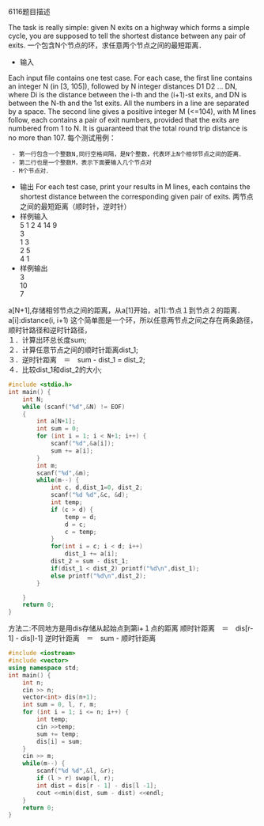 6116题目描述

The task is really simple: given N exits on a highway which forms a simple cycle, you are supposed to tell the shortest distance between any pair of exits.
一个包含N个节点的环，求任意两个节点之间的最短距离．
- 输入

Each input file contains one test case. For each case, the first line contains an integer N (in [3, 105]), followed by N integer distances D1 D2 ... DN, where Di is the distance between the i-th and the (i+1)-st exits, and DN is between the N-th and the 1st exits. All the numbers in a line are separated by a space. The second line gives a positive integer M (<=104), with M lines follow, each contains a pair of exit numbers, provided that the exits are numbered from 1 to N. It is guaranteed that the total round trip distance is no more than 107.
每个测试用例：

     - 第一行包含一个整数N,同行空格间隔，是N个整数，代表环上N个相邻节点之间的距离．
     - 第二行也是一个整数M，表示下面要输入几个节点对
     - M个节点对．
     
- 输出
For each test case, print your results in M lines, each contains the shortest distance between the corresponding given pair of exits.
两节点之间的最短距离（顺时针，逆时针）
- 样例输入
<br>5 1 2 4 14 9
<br>3
<br>1 3
<br>2 5
<br>4 1
- 样例输出
<br>3
<br>10
<br>7

a[N+1],存储相邻节点之间的距离，从a[1]开始，a[1]:节点１到节点２的距离．a[i]:distance(i, i+1)
这个简单图是一个环，所以任意两节点之间之存在两条路径，顺时针路径和逆时针路径，
<br>１．计算出环总长度sum;
<br>２．计算任意节点之间的顺时针距离dist_1;
<br>３．逆时针距离　＝　sum - dist_1 = dist_2;
<br>４．比较dist_1和dist_2的大小;
```C++
#include <stdio.h>
int main() {
    int N;
    while (scanf("%d",&N) != EOF)
    {
        int a[N+1];
        int sum = 0;
        for (int i = 1; i < N+1; i++) {
            scanf("%d",&a[i]);
            sum += a[i];
        }
        int m;
        scanf("%d",&m);
        while(m--) {
            int c, d,dist_1=0, dist_2;
            scanf("%d %d",&c, &d);
            int temp;
            if (c > d) {
                temp = d;
                d = c;
                c = temp;
            }
            for(int i = c; i < d; i++)
                dist_1 += a[i];
            dist_2 = sum - dist_1;
            if(dist_1 < dist_2) printf("%d\n",dist_1);
            else printf("%d\n",dist_2);
        }

    }
    return 0;
}
```
方法二:不同地方是用dis存储从起始点到第i+１点的距离
顺时针距离　＝　dis[r-1] - dis[l-1]
逆时针距离　＝　sum - 顺时针距离

```C++
#include <iostream>
#include <vector>
using namespace std;
int main() {
    int n;
    cin >> n;
    vector<int> dis(n+1);
    int sum = 0, l, r, m;
    for (int i = 1; i <= n; i++) {
        int temp;
        cin >>temp;
        sum += temp;
        dis[i] = sum;
    }
    cin >> m;
    while(m--) {
        scanf("%d %d",&l, &r);
        if (l > r) swap(l, r);
        int dist = dis[r - 1] - dis[l -1];
        cout <<min(dist, sum - dist) <<endl;
    }
    return 0;
}
```